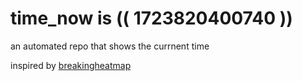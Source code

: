 # time_now is (( 1723820400740 ))

an automated repo that shows the currnent time

inspired by [breakingheatmap](https://github.com/breakingheatmap/breakingheatmap)